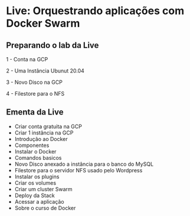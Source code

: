# Live: Orquestrando aplicações com Docker Swarm

## Preparando o lab da Live

1 - Conta na GCP 

2 - Uma Instância Ubunut 20.04

3 - Novo Disco na GCP

4 - Filestore para o NFS


## Ementa da Live

- Criar conta gratuita na GCP
- Criar 1 instância na GCP
- Introdução ao Docker
- Componentes
- Instalar o Docker
- Comandos basicos
- Novo Disco anexado a instância para o banco do MySQL
- Filestore para o servidor NFS usado pelo Wordpress
- Instalar os plugins 
- Criar os volumes
- Criar um cluster Swarm
- Deploy da Stack
- Acessar a aplicação
- Sobre o curso de Docker


